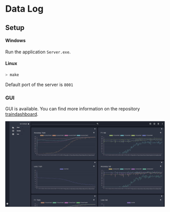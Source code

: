 # Data Log

## Setup

#### Windows

Run the application ```Server.exe```.

#### Linux

```bash
> make
```

Default port of the server is ```8001```

### GUI

GUI is available. You can find more information on the repository [traindashboard](https://github.com/Jack-GVDL/traindashboard).

![TrainDashboard](/Document/TrainDashboard.JPG)
